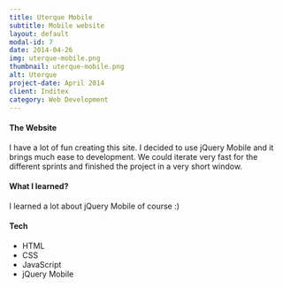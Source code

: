 ```yaml
---
title: Uterque Mobile
subtitle: Mobile website
layout: default
modal-id: 7
date: 2014-04-26
img: uterque-mobile.png
thumbnail: uterque-mobile.png
alt: Uterque
project-date: April 2014
client: Inditex
category: Web Development
---
```


#### The Website
I have a lot of fun creating this site. I decided to use jQuery Mobile and it brings much ease to development. We could iterate very fast for the different sprints and finished the project in a very short window.

#### What I learned?
I learned a lot about jQuery Mobile of course :)

#### Tech
- HTML
- CSS
- JavaScript
- jQuery Mobile
